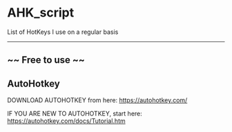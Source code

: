 # AHK_script
List of HotKeys I use on a regular basis

------------
**~~ Free to use ~~**
------------

## AutoHotkey
DOWNLOAD AUTOHOTKEY from here:
https://autohotkey.com/

IF YOU ARE NEW TO AUTOHOTKEY, start here:
https://autohotkey.com/docs/Tutorial.htm